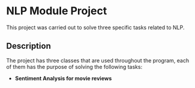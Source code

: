 # NLP Module Project

This project was carried out to solve three specific tasks related to NLP.

## Description

The project has three classes that are used throughout the program, each of them has the purpose of solving the following tasks:
* <b>Sentiment Analysis for movie reviews